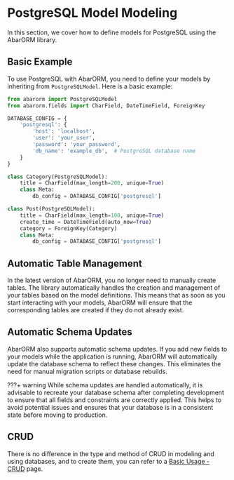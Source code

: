 # PostgreSQL Model Modeling

In this section, we cover how to define models for PostgreSQL using the AbarORM library.

## Basic Example

To use PostgreSQL with AbarORM, you need to define your models by inheriting from `PostgreSQLModel`. Here is a basic example:


```python
from abarorm import PostgreSQLModel
from abarorm.fields import CharField, DateTimeField, ForeignKey

DATABASE_CONFIG = {
    'postgresql': {
        'host': 'localhost',
        'user': 'your_user',
        'password': 'your_password',
        'db_name': 'example_db',  # PostgreSQL database name
    }
}

class Category(PostgreSQLModel):
    title = CharField(max_length=200, unique=True)
    class Meta:
        db_config = DATABASE_CONFIG['postgresql']

class Post(PostgreSQLModel):
    title = CharField(max_length=100, unique=True)
    create_time = DateTimeField(auto_now=True)
    category = ForeignKey(Category)
    class Meta:
        db_config = DATABASE_CONFIG['postgresql']

```

## Automatic Table Management
In the latest version of AbarORM, you no longer need to manually create tables. The library automatically handles the creation and management of your tables based on the model definitions. This means that as soon as you start interacting with your models, AbarORM will ensure that the corresponding tables are created if they do not already exist.

## Automatic Schema Updates
AbarORM also supports automatic schema updates. If you add new fields to your models while the application is running, AbarORM will automatically update the database schema to reflect these changes. This eliminates the need for manual migration scripts or database rebuilds.

???+ warning
    While schema updates are handled automatically, it is advisable to recreate your database schema after completing development to ensure that all fields and constraints are correctly applied. This helps to avoid potential issues and ensures that your database is in a consistent state before moving to production.


## CRUD
There is no difference in the type and method of CRUD in modeling and using databases, and to create them, you can refer to a [Basic Usage - CRUD](/basic_usage/#step-3-perform-crud-operations) page.